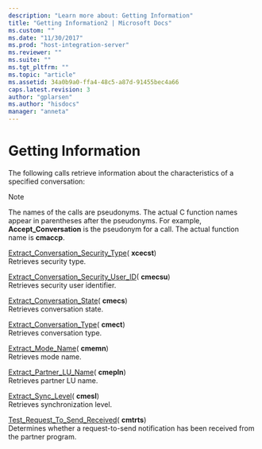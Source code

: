 ```yaml
---
description: "Learn more about: Getting Information"
title: "Getting Information2 | Microsoft Docs"
ms.custom: ""
ms.date: "11/30/2017"
ms.prod: "host-integration-server"
ms.reviewer: ""
ms.suite: ""
ms.tgt_pltfrm: ""
ms.topic: "article"
ms.assetid: 34a0b9a0-ffa4-48c5-a87d-91455bec4a66
caps.latest.revision: 3
author: "gplarsen"
ms.author: "hisdocs"
manager: "anneta"
---
```

# Getting Information
The following calls retrieve information about the characteristics of a specified conversation:  
  
> [!NOTE]
>  The names of the calls are pseudonyms. The actual C function names appear in parentheses after the pseudonyms. For example, **Accept_Conversation** is the pseudonym for a call. The actual function name is **cmaccp**.  
  
 [Extract_Conversation_Security_Type](./extract-conversation-security-type-cpi-c-2.md)( **xcecst**)  
 Retrieves security type.  
  
 [Extract_Conversation_Security_User_ID](./extract-conversation-security-user-id-cpi-c-1.md)( **cmecsu**)  
 Retrieves security user identifier.  
  
 [Extract_Conversation_State](./extract-conversation-state-cpi-c-2.md)( **cmecs**)  
 Retrieves conversation state.  
  
 [Extract_Conversation_Type](./extract-conversation-type-cpi-c-2.md)( **cmect**)  
 Retrieves conversation type.  
  
 [Extract_Mode_Name](./extract-mode-name-cpi-c-1.md)( **cmemn**)  
 Retrieves mode name.  
  
 [Extract_Partner_LU_Name](./extract-partner-lu-name-cpi-c-1.md)( **cmepln**)  
 Retrieves partner LU name.  
  
 [Extract_Sync_Level](./extract-sync-level-cpi-c-1.md)( **cmesl**)  
 Retrieves synchronization level.  
  
 [Test_Request_To_Send_Received](./test-request-to-send-received-cpi-c-1.md)( **cmtrts**)  
 Determines whether a request-to-send notification has been received from the partner program.
